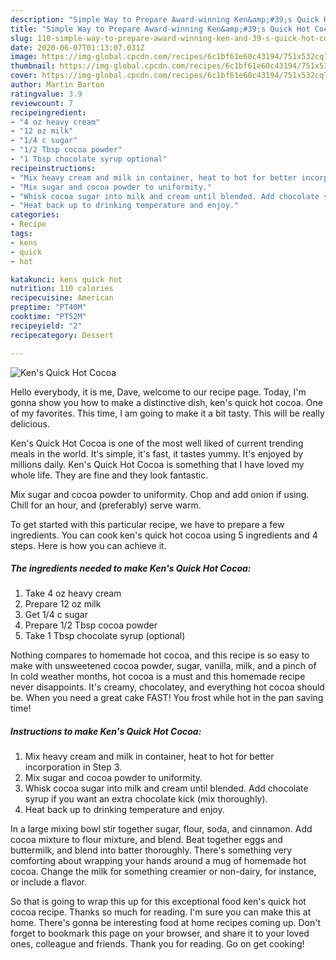 ```yaml
---
description: "Simple Way to Prepare Award-winning Ken&amp;#39;s Quick Hot Cocoa"
title: "Simple Way to Prepare Award-winning Ken&amp;#39;s Quick Hot Cocoa"
slug: 110-simple-way-to-prepare-award-winning-ken-and-39-s-quick-hot-cocoa
date: 2020-06-07T01:13:07.031Z
image: https://img-global.cpcdn.com/recipes/6c1bf61e60c43194/751x532cq70/kens-quick-hot-cocoa-recipe-main-photo.jpg
thumbnail: https://img-global.cpcdn.com/recipes/6c1bf61e60c43194/751x532cq70/kens-quick-hot-cocoa-recipe-main-photo.jpg
cover: https://img-global.cpcdn.com/recipes/6c1bf61e60c43194/751x532cq70/kens-quick-hot-cocoa-recipe-main-photo.jpg
author: Martin Barton
ratingvalue: 3.9
reviewcount: 7
recipeingredient:
- "4 oz heavy cream"
- "12 oz milk"
- "1/4 c sugar"
- "1/2 Tbsp cocoa powder"
- "1 Tbsp chocolate syrup optional"
recipeinstructions:
- "Mix heavy cream and milk in container, heat to hot for better incorporation in Step 3."
- "Mix sugar and cocoa powder to uniformity."
- "Whisk cocoa sugar into milk and cream until blended. Add chocolate syrup if you want an extra chocolate kick (mix thoroughly)."
- "Heat back up to drinking temperature and enjoy."
categories:
- Recipe
tags:
- kens
- quick
- hot

katakunci: kens quick hot 
nutrition: 110 calories
recipecuisine: American
preptime: "PT40M"
cooktime: "PT52M"
recipeyield: "2"
recipecategory: Dessert

---
```



![Ken&#39;s Quick Hot Cocoa](https://img-global.cpcdn.com/recipes/6c1bf61e60c43194/751x532cq70/kens-quick-hot-cocoa-recipe-main-photo.jpg)

Hello everybody, it is me, Dave, welcome to our recipe page. Today, I'm gonna show you how to make a distinctive dish, ken&#39;s quick hot cocoa. One of my favorites. This time, I am going to make it a bit tasty. This will be really delicious.

Ken&#39;s Quick Hot Cocoa is one of the most well liked of current trending meals in the world. It's simple, it's fast, it tastes yummy. It's enjoyed by millions daily. Ken&#39;s Quick Hot Cocoa is something that I have loved my whole life. They are fine and they look fantastic.

Mix sugar and cocoa powder to uniformity. Chop and add onion if using. Chill for an hour, and (preferably) serve warm.


To get started with this particular recipe, we have to prepare a few ingredients. You can cook ken&#39;s quick hot cocoa using 5 ingredients and 4 steps. Here is how you can achieve it.

<!--inarticleads1-->

##### The ingredients needed to make Ken&#39;s Quick Hot Cocoa:

1. Take 4 oz heavy cream
1. Prepare 12 oz milk
1. Get 1/4 c sugar
1. Prepare 1/2 Tbsp cocoa powder
1. Take 1 Tbsp chocolate syrup (optional)


Nothing compares to homemade hot cocoa, and this recipe is so easy to make with unsweetened cocoa powder, sugar, vanilla, milk, and a pinch of In cold weather months, hot cocoa is a must and this homemade recipe never disappoints. It&#39;s creamy, chocolatey, and everything hot cocoa should be. When you need a great cake FAST! You frost while hot in the pan saving time! 

<!--inarticleads2-->

##### Instructions to make Ken&#39;s Quick Hot Cocoa:

1. Mix heavy cream and milk in container, heat to hot for better incorporation in Step 3.
1. Mix sugar and cocoa powder to uniformity.
1. Whisk cocoa sugar into milk and cream until blended. Add chocolate syrup if you want an extra chocolate kick (mix thoroughly).
1. Heat back up to drinking temperature and enjoy.


In a large mixing bowl stir together sugar, flour, soda, and cinnamon. Add cocoa mixture to flour mixture, and blend. Beat together eggs and buttermilk, and blend into batter thoroughly. There&#39;s something very comforting about wrapping your hands around a mug of homemade hot cocoa. Change the milk for something creamier or non-dairy, for instance, or include a flavor. 

So that is going to wrap this up for this exceptional food ken&#39;s quick hot cocoa recipe. Thanks so much for reading. I'm sure you can make this at home. There's gonna be interesting food at home recipes coming up. Don't forget to bookmark this page on your browser, and share it to your loved ones, colleague and friends. Thank you for reading. Go on get cooking!
